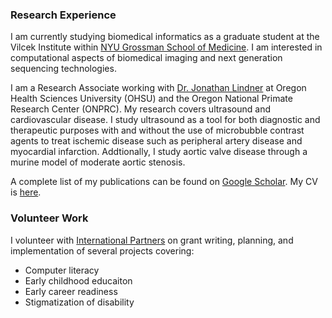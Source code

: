 ### Research Experience
I am currently studying biomedical informatics as a graduate student at the Vilcek Institute within [NYU Grossman School of Medicine](https://med.nyu.edu/). I am interested in computational aspects of biomedical imaging and next generation sequencing technologies.

I am a Research Associate working with [Dr. Jonathan Lindner](https://www.ohsu.edu/people/jonathan-r-lindner-md) at Oregon Health Sciences University (OHSU) and the Oregon National Primate Research Center (ONPRC). My research covers ultrasound and cardiovascular disease. I study ultrasound as a tool for both diagnostic and therapeutic purposes with and without the use of microbubble contrast agents to treat ischemic disease such as peripheral artery disease and myocardial infarction. Addtionally, I study aortic valve disease through a murine model of moderate aortic stenosis.

A complete list of my publications can be found on [Google Scholar](https://scholar.google.com/citations?hl=en&user=Sl9VUVgAAAAJ). My CV is [here](assets/muller_cv.pdf).

### Volunteer Work
I volunteer with [International Partners](https://internationalpartners.org/) on grant writing, planning, and implementation of several projects covering:
- Computer literacy
- Early childhood educaiton
- Early career readiness
- Stigmatization of disability